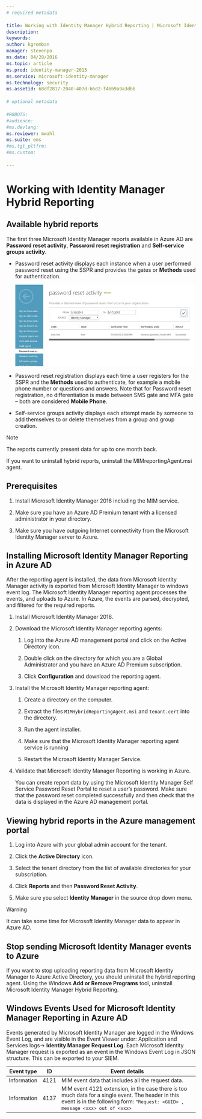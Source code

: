 ```yaml
---
# required metadata

title: Working with Identity Manager Hybrid Reporting | Microsoft Identity Manager
description:
keywords:
author: kgremban
manager: stevenpo
ms.date: 04/28/2016
ms.topic: article
ms.prod: identity-manager-2015
ms.service: microsoft-identity-manager
ms.technology: security
ms.assetid: 68df2817-2040-407d-b6d2-f46b9a9a3dbb

# optional metadata

#ROBOTS:
#audience:
#ms.devlang:
ms.reviewer: mwahl
ms.suite: ems
#ms.tgt_pltfrm:
#ms.custom:

---
```


# Working with Identity Manager Hybrid Reporting

## Available hybrid reports
The first three Microsoft Identity Manager reports available in Azure AD are **Password reset activity**, **Password reset registration** and **Self-service groups activity**.

-   Password reset activity displays each instance when a user performed password reset using the SSPR and provides the gates or **Methods** used for authentication.

    ![Azure hybrid reporting - password reset activity image](media/MIM-Hybrid-passwordreset.jpg)

-   Password reset registration displays each time a user registers for the SSPR and the **Methods** used to authenticate, for example a mobile phone number or questions and answers.
    Note that for Password reset registration, no differentiation is made between SMS gate and MFA gate – both are considered **Mobile Phone**.

-   Self-service groups activity displays each attempt made by someone to add themselves to or delete themselves from a group and group creation.

> [!NOTE]
> The reports currently present data for up to one month back.
>
> If you want to uninstall hybrid reports, uninstall the MIMreportingAgent.msi agent.

## Prerequisites

1.  Install Microsoft Identity Manager 2016 including the MIM service.

2.  Make sure you have an Azure AD Premium tenant with a licensed administrator in your directory.

3.  Make sure you have outgoing Internet connectivity from the Microsoft Identity Manager server to Azure.

## Installing Microsoft Identity Manager Reporting in Azure AD
After the reporting agent is installed, the data from Microsoft Identity Manager activity is exported from Microsoft Identity Manager to windows event log. The Microsoft Identity Manager reporting agent processes the events, and uploads to Azure. In Azure, the events are parsed, decrypted, and filtered for the required reports.

1.  Install Microsoft Identity Manager 2016.

2.  Download the Microsoft Identity Manager reporting agents:

    1.  Log into the Azure AD management portal and click on the Active Directory icon.

    2.  Double click on the directory for which you are a Global Administrator and you have an Azure AD Premium subscription.

    3.  Click **Configuration** and download the reporting agent.

3.  Install the Microsoft Identity Manager reporting agent:

    1.  Create a directory on the computer.

    2.  Extract the files `MIMHybridReportingAgent.msi` and `tenant.cert` into the directory.

    3.  Run the agent installer.

    4.  Make sure that the Microsoft Identity Manager reporting agent service is running

    5.  Restart the Microsoft Identity Manager Service.

4.  Validate that Microsoft Identity Manager Reporting is working in Azure.

    You can create report data by using the Microsoft Identity Manager Self Service Password Reset Portal to reset a user’s password. Make sure that the password reset completed successfully and then check that the data is displayed in the Azure AD management portal.

## Viewing hybrid reports in the Azure management portal

1.  Log into Azure with your global admin account for the tenant.

2.  Click the **Active Directory** icon.

3.  Select the tenant directory from the list of available directories for your subscription.

4.  Click **Reports** and then **Password Reset Activity**.

5.  Make sure you select **Identity Manager** in the source drop down menu.

> [!WARNING]
> It can take some time for Microsoft Identity Manager data to appear in Azure AD.

## Stop sending Microsoft Identity Manager events to Azure
If you want to stop uploading reporting data from Microsoft Identity Manager to Azure Active Directory, you should uninstall the hybrid reporting agent. Using the Windows **Add or Remove Programs** tool, uninstall Microsoft Identity Manager Hybrid Reporting.

## Windows Events Used for Microsoft Identity Manager Reporting in Azure AD
Events generated by Microsoft Identity Manager are logged in the Windows Event Log, and are visible in the Event Viewer under: Application and Services logs-&gt; **Identity Manager Request Log**. Each Microsoft Identity Manager request is exported as an event in the Windows Event Log in JSON structure. This can be exported to your SIEM.

|Event type|ID|Event details|
|--------------|------|-----------------|
|Information|4121|MIM event data that includes all the request data.|
|Information|4137|MIM event 4121 extension, in the case there is too much data for a single event. The header in this event is in the following form: `"Request: <GUID> , message <xxx> out of <xxx>`|
